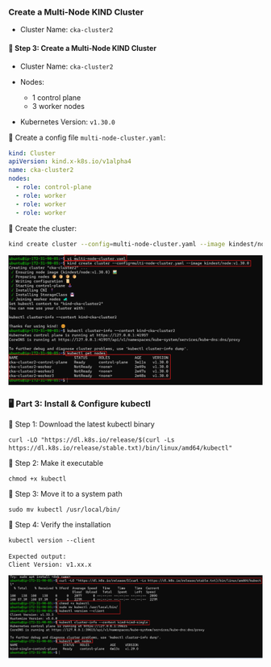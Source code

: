  ### Create a Multi-Node KIND Cluster

* Cluster Name: `cka-cluster2`

#### 🔁 Step 3: **Create a Multi-Node KIND Cluster**

* Cluster Name: `cka-cluster2`
* Nodes:

  * 1 control plane
  * 3 worker nodes
* Kubernetes Version: `v1.30.0`

📄 Create a config file `multi-node-cluster.yaml`:

```yaml
kind: Cluster
apiVersion: kind.x-k8s.io/v1alpha4
name: cka-cluster2
nodes:
  - role: control-plane
  - role: worker
  - role: worker
  - role: worker
```

🧱 Create the cluster:

```bash
kind create cluster --config=multi-node-cluster.yaml --image kindest/node:v1.30.0
```


![preview](multi_node_clstr1.png)

### 🖥️ **Part 3: Install & Configure kubectl**

🔹 Step 1: Download the latest kubectl binary

    curl -LO "https://dl.k8s.io/release/$(curl -Ls https://dl.k8s.io/release/stable.txt)/bin/linux/amd64/kubectl"

🔹 Step 2:  Make it executable

    chmod +x kubectl

🔹 Step 3: Move it to a system path

    sudo mv kubectl /usr/local/bin/

🔹 Step 4: Verify the installation

    kubectl version --client

    Expected output:
    Client Version: v1.xx.x

![preview](kubectl_config_clustr_info2.png)


